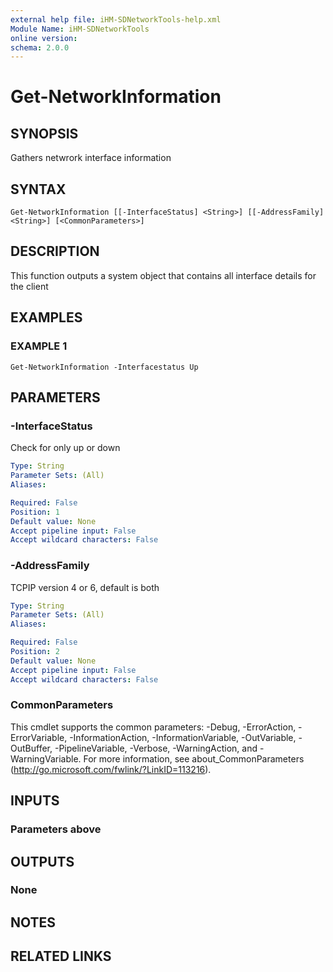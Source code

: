 ```yaml
---
external help file: iHM-SDNetworkTools-help.xml
Module Name: iHM-SDNetworkTools
online version:
schema: 2.0.0
---
```


# Get-NetworkInformation

## SYNOPSIS
Gathers netwrork interface information

## SYNTAX

```
Get-NetworkInformation [[-InterfaceStatus] <String>] [[-AddressFamily] <String>] [<CommonParameters>]
```

## DESCRIPTION
This function outputs a system object that contains all interface details for the client

## EXAMPLES

### EXAMPLE 1
```
Get-NetworkInformation -Interfacestatus Up
```

## PARAMETERS

### -InterfaceStatus
Check for only up or down

```yaml
Type: String
Parameter Sets: (All)
Aliases:

Required: False
Position: 1
Default value: None
Accept pipeline input: False
Accept wildcard characters: False
```

### -AddressFamily
TCPIP version 4 or 6, default is both

```yaml
Type: String
Parameter Sets: (All)
Aliases:

Required: False
Position: 2
Default value: None
Accept pipeline input: False
Accept wildcard characters: False
```

### CommonParameters
This cmdlet supports the common parameters: -Debug, -ErrorAction, -ErrorVariable, -InformationAction, -InformationVariable, -OutVariable, -OutBuffer, -PipelineVariable, -Verbose, -WarningAction, and -WarningVariable.
For more information, see about_CommonParameters (http://go.microsoft.com/fwlink/?LinkID=113216).

## INPUTS

### Parameters above
## OUTPUTS

### None
## NOTES

## RELATED LINKS

